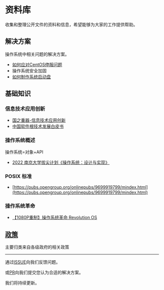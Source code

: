 # 资料库

收集和整理公开文件的资料和信息，希望能够为大家的工作提供帮助。

## 解决方案

操作系统中相关问题的解决方案。

- [如何应对CentOS停服问题](解决方案/CentOS停服问题/README.md)
- 操作系统安全加固
- [如何制作系统启动盘](解决方案/如何制作系统启动盘/README.md)

## 基础知识

### 信息技术应用创新

- [国之重器-信息技术应用创新](https://www.bilibili.com/video/BV1Wi4y1C7jh?share_source=copy_web)
- [中国软件根技术发展白皮书](https://kdocs.cn/l/cfji8c2tjvF1)

### 操作系统概述

操作系统=对象+API

- [2022 南京大学拔尖计划《操作系统：设计与实现》](https://www.bilibili.com/video/BV1Cm4y1d7Ur?share_source=copy_web)

### POSIX 标准

- [https://pubs.opengroup.org/onlinepubs/9699919799/mindex.html](https://pubs.opengroup.org/onlinepubs/9699919799/mindex.html)

### 操作系统革命

- [【1080P重制】操作系统革命 Revolution OS](https://www.bilibili.com/video/BV1iC4y187nT?share_source=copy_web)

## [政策](政策/README.md)

主要归类来自各级政府的相关政策

---

通过[ISSUE](https://gitee.com/kylinos_fj/doc/issues)向我们反馈问题。

或[PR](https://gitee.com/kylinos_fj/doc/pulls)向我们提交您认为合适的解决方案。

我们将持续更新。
